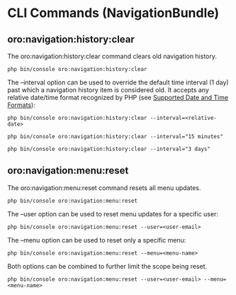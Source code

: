 <a id="bundle-docs-platform-navigation-bundle-commands"></a>

# CLI Commands (NavigationBundle)

## oro:navigation:history:clear

The oro:navigation:history:clear command clears old navigation history.

```none
php bin/console oro:navigation:history:clear
```

The –interval option can be used to override the default time interval (1 day) past which a navigation history item is considered old. It accepts any relative date/time format recognized by PHP (see <a href="https://php.net/manual/datetime.formats.php" target="_blank">Supported Date and Time Formats</a>):

```none
php bin/console oro:navigation:history:clear --interval=<relative-date>
```

```none
php bin/console oro:navigation:history:clear --interval="15 minutes"
```

```none
php bin/console oro:navigation:history:clear --interval="3 days"
```

## oro:navigation:menu:reset

The oro:navigation:menu:reset command resets all menu updates.

```none
php bin/console oro:navigation:menu:reset
```

The –user option can be used to reset menu updates for a specific user:

```none
php bin/console oro:navigation:menu:reset --user=<user-email>
```

The –menu option can be used to reset only a specific menu:

```none
php bin/console oro:navigation:menu:reset --menu=<menu-name>
```

Both options can be combined to further limit the scope being reset.

```none
php bin/console oro:navigation:menu:reset --user=<user-email> --menu=<menu-name>
```

<!-- Frontend -->
